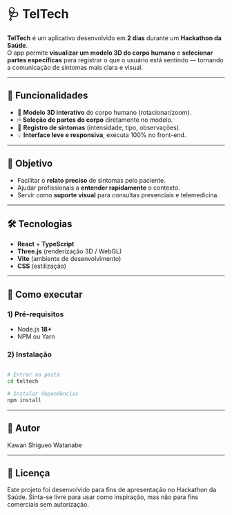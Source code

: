 # 🩺 TelTech

**TelTech** é um aplicativo desenvolvido em **2 dias** durante um **Hackathon da Saúde**.  
O app permite **visualizar um modelo 3D do corpo humano** e **selecionar partes específicas** para registrar o que o usuário está sentindo — tornando a comunicação de sintomas mais clara e visual.

---

## 📌 Funcionalidades

- 🧍 **Modelo 3D interativo** do corpo humano (rotacionar/zoom).
- 🖱 **Seleção de partes do corpo** diretamente no modelo.
- 📝 **Registro de sintomas** (intensidade, tipo, observações).
- 💡 **Interface leve e responsiva**, executa 100% no front-end.

---

## 🎯 Objetivo

- Facilitar o **relato preciso** de sintomas pelo paciente.  
- Ajudar profissionais a **entender rapidamente** o contexto.  
- Servir como **suporte visual** para consultas presenciais e telemedicina.

---

## 🛠 Tecnologias

- **React** + **TypeScript**
- **Three.js** (renderização 3D / WebGL)
- **Vite** (ambiente de desenvolvimento)
- **CSS** (estilização)

---

## 🚀 Como executar

### 1) Pré-requisitos
- Node.js **18+**
- NPM ou Yarn

### 2) Instalação
```bash

# Entrar na pasta
cd teltech

# Instalar dependências
npm install

```

---

## 👤 Autor
Kawan Shigueo Watanabe

---

## 📄 Licença
Este projeto foi desenvolvido para fins de apresentação no Hackathon da Saúde.
Sinta-se livre para usar como inspiração, mas não para fins comerciais sem autorização.
